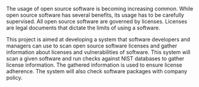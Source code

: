 The usage of open source software is becoming increasing common. While open source software has several benefits, its usage has to be carefully supervised. All open source software are governed by  licenses. Licenses are legal documents that dictate the limits of using a software. 

This project is aimed at developing a system that software developers and managers can use to scan open source software licenses and gather information about licenses and vulnerabilities of software. This system will scan a given software and run checks against NIST databases to gather license information. The gathered information is used to ensure license adherence. The system will also check software packages with company policy.
